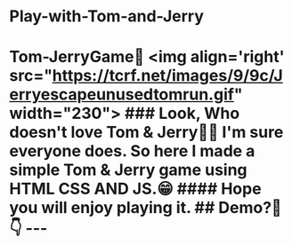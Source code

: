 # Play-with-Tom-and-Jerry
# Tom-JerryGame💟 &lt;img align='right' src="https://tcrf.net/images/9/9c/Jerryescapeunusedtomrun.gif" width="230"> ### Look, Who doesn't love Tom &amp; Jerry🥺💕 I'm sure everyone does. So here I made a simple Tom &amp; Jerry game using HTML CSS AND JS.😁 #### Hope you will enjoy playing it. ## Demo?👀👇 ---
